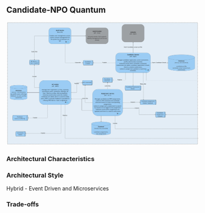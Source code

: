 ## Candidate-NPO Quantum
![Image](../diagrams/quanta/np-candidate-quanta.jpg)

### Architectural Characteristics

### Architectural Style
Hybrid - Event Driven and Microservices

### Trade-offs